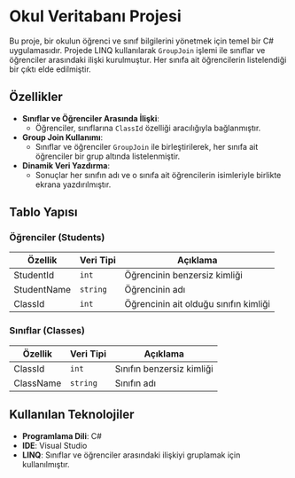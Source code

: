 # Okul Veritabanı Projesi

Bu proje, bir okulun öğrenci ve sınıf bilgilerini yönetmek için temel bir C# uygulamasıdır. Projede LINQ kullanılarak `GroupJoin` işlemi ile sınıflar ve öğrenciler arasındaki ilişki kurulmuştur. Her sınıfa ait öğrencilerin listelendiği bir çıktı elde edilmiştir.

## **Özellikler**

- **Sınıflar ve Öğrenciler Arasında İlişki**: 
  - Öğrenciler, sınıflarına `ClassId` özelliği aracılığıyla bağlanmıştır.
- **Group Join Kullanımı**:
  - Sınıflar ve öğrenciler `GroupJoin` ile birleştirilerek, her sınıfa ait öğrenciler bir grup altında listelenmiştir.
- **Dinamik Veri Yazdırma**:
  - Sonuçlar her sınıfın adı ve o sınıfa ait öğrencilerin isimleriyle birlikte ekrana yazdırılmıştır.

## **Tablo Yapısı**

### **Öğrenciler (Students)**
| Özellik       | Veri Tipi | Açıklama                     |
|---------------|-----------|-----------------------------|
| StudentId     | `int`     | Öğrencinin benzersiz kimliği |
| StudentName   | `string`  | Öğrencinin adı              |
| ClassId       | `int`     | Öğrencinin ait olduğu sınıfın kimliği |

### **Sınıflar (Classes)**
| Özellik       | Veri Tipi | Açıklama                     |
|---------------|-----------|-----------------------------|
| ClassId       | `int`     | Sınıfın benzersiz kimliği    |
| ClassName     | `string`  | Sınıfın adı                 |

## **Kullanılan Teknolojiler**

- **Programlama Dili**: C#
- **IDE**: Visual Studio
- **LINQ**: Sınıflar ve öğrenciler arasındaki ilişkiyi gruplamak için kullanılmıştır.

